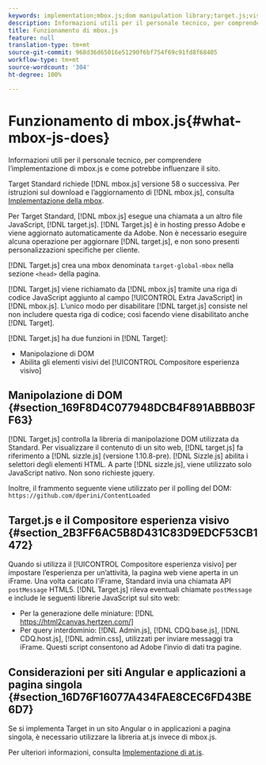 ```yaml
---
keywords: implementation;mbox.js;dom manipulation library;target.js;visual experience composer;iframe;angular sites;single page applications;single page app;SPA
description: Informazioni utili per il personale tecnico, per comprendere l’implementazione di mbox.js e come potrebbe influenzare il sito.
title: Funzionamento di mbox.js
feature: null
translation-type: tm+mt
source-git-commit: 968d36d65016e51290f6bf754f69c91fd8f68405
workflow-type: tm+mt
source-wordcount: '304'
ht-degree: 100%

---
```



# Funzionamento di mbox.js{#what-mbox-js-does}

Informazioni utili per il personale tecnico, per comprendere l’implementazione di mbox.js e come potrebbe influenzare il sito.

Target Standard richiede [!DNL mbox.js] versione 58 o successiva. Per istruzioni sul download e l’aggiornamento di [!DNL mbox.js], consulta [Implementazione della mbox](/help/c-implementing-target/c-implementing-target-for-client-side-web/t-mbox-download/mbox-download.md#task_4EAE26BB84FD4E1D858F411AEDF4B420).

Per Target Standard, [!DNL mbox.js] esegue una chiamata a un altro file JavaScript, [!DNL target.js]. [!DNL Target.js] è in hosting presso Adobe e viene aggiornato automaticamente da Adobe. Non è necessario eseguire alcuna operazione per aggiornare [!DNL target.js], e non sono presenti personalizzazioni specifiche per cliente.

[!DNL Target.js] crea una mbox denominata `target-global-mbox` nella sezione `<head>` della pagina.

[!DNL Target.js] viene richiamato da [!DNL mbox.js] tramite una riga di codice JavaScript aggiunto al campo [!UICONTROL Extra JavaScript] in [!DNL mbox.js]. L’unico modo per disabilitare [!DNL target.js] consiste nel non includere questa riga di codice; così facendo viene disabilitato anche [!DNL Target].

[!DNL Target.js] ha due funzioni in [!DNL Target]:

* Manipolazione di DOM
* Abilita gli elementi visivi del [!UICONTROL Compositore esperienza visivo]

## Manipolazione di DOM {#section_169F8D4C077948DCB4F891ABBB03FF63}

[!DNL Target.js] controlla la libreria di manipolazione DOM utilizzata da Standard. Per visualizzare il contenuto di un sito web, [!DNL target.js] fa riferimento a [!DNL sizzle.js] (versione 1.10.8-pre). [!DNL Sizzle.js] abilita i selettori degli elementi HTML. A parte [!DNL sizzle.js], viene utilizzato solo JavaScript nativo. Non sono richieste jquery.

Inoltre, il frammento seguente viene utilizzato per il polling del DOM:
`https://github.com/dperini/ContentLoaded`

## Target.js e il Compositore esperienza visivo {#section_2B3FF6AC5B8D431C83D9EDCF53CB1472}

Quando si utilizza il [!UICONTROL Compositore esperienza visivo] per impostare l’esperienza per un’attività, la pagina web viene aperta in un iFrame. Una volta caricato l’iFrame, Standard invia una chiamata API `postMessage` HTML5. [!DNL Target.js] rileva eventuali chiamate `postMessage` e include le seguenti librerie JavaScript sul sito web:

* Per la generazione delle miniature: [!DNL https://html2canvas.hertzen.com/]
* Per query interdominio: [!DNL Admin.js], [!DNL CDQ.base.js], [!DNL CDQ.host.js], [!DNL admin.css], utilizzati per inviare messaggi tra iFrame. Questi script consentono ad Adobe l’invio di dati tra pagine.

## Considerazioni per siti Angular e applicazioni a pagina singola {#section_16D76F16077A434FAE8CEC6FD43BE6D7}

Se si implementa Target in un sito Angular o in applicazioni a pagina singola, è necessario utilizzare la libreria at.js invece di mbox.js.

Per ulteriori informazioni, consulta [Implementazione di at.js](/help/c-implementing-target/c-implementing-target-for-client-side-web/t-mbox-download/c-target-atjs-implementation/target-atjs-implementation.md#concept_8AC8D169E02944B1A547A0CAD97EAC17).
